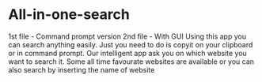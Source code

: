 # All-in-one-search
1st file - Command prompt version
2nd file - With GUI
Using this app you can search anything easily. Just you need to do is copyit on your clipboard or in command prompt.
Our intelligent app ask you on which website you want to search it. Some all time favourate websites are available or you can also search by inserting the name of website 
